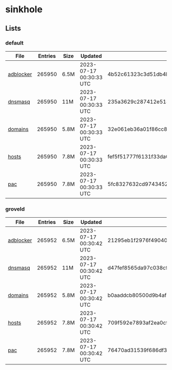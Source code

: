 # sinkhole

## Lists

### default

|File|Entries|Size|Updated|Hash|
|-|-|-|-|-|
|[adblocker](https://raw.githubusercontent.com/groveld/sinkhole/lists/default/adblocker.txt)|265950|6.5M|2023-07-17 00:30:33 UTC|4b52c61323c3d51db4bb8fdbd191337d658af4b0f0c39e86a11a39bc6be6c371|
|[dnsmasq](https://raw.githubusercontent.com/groveld/sinkhole/lists/default/dnsmasq.txt)|265950|11M|2023-07-17 00:30:33 UTC|235a3629c287412e51468b2af3af427b47a8a7a060b79327496d4dea27277adb|
|[domains](https://raw.githubusercontent.com/groveld/sinkhole/lists/default/domains.txt)|265950|5.8M|2023-07-17 00:30:33 UTC|32e061eb36a01f86cc8b684b63d68437b0d0684ba53b73c3c646ef3d7c97b32e|
|[hosts](https://raw.githubusercontent.com/groveld/sinkhole/lists/default/hosts.txt)|265950|7.8M|2023-07-17 00:30:33 UTC|fef5f51777f6131f33da0743ccde9dd7aae607b57f13baa157417a15a530219b|
|[pac](https://raw.githubusercontent.com/groveld/sinkhole/lists/default/pac.txt)|265950|7.8M|2023-07-17 00:30:33 UTC|5fc8327632cd9743452407a7a539c4648705b78c2988ff219982a7a72924fe16|

### groveld

|File|Entries|Size|Updated|Hash|
|-|-|-|-|-|
|[adblocker](https://raw.githubusercontent.com/groveld/sinkhole/lists/groveld/adblocker.txt)|265952|6.5M|2023-07-17 00:30:42 UTC|21295eb1f2976f4904019dab41d49c39b4be6f5b15987dcffe6d094dc0b40c4d|
|[dnsmasq](https://raw.githubusercontent.com/groveld/sinkhole/lists/groveld/dnsmasq.txt)|265952|11M|2023-07-17 00:30:42 UTC|d47fef8565da97c038cff770a916f54aa198c42e5e51f445bb5e87a820626300|
|[domains](https://raw.githubusercontent.com/groveld/sinkhole/lists/groveld/domains.txt)|265952|5.8M|2023-07-17 00:30:42 UTC|b0aaddcb80500d9b4af7bfbb4439a374ffd5f3340ad170bbe306f083ee8f0be2|
|[hosts](https://raw.githubusercontent.com/groveld/sinkhole/lists/groveld/hosts.txt)|265952|7.8M|2023-07-17 00:30:42 UTC|709f592e7893af2ea0c9c5967896860dcd6d284f59fea2cf038c8737e1fd68d5|
|[pac](https://raw.githubusercontent.com/groveld/sinkhole/lists/groveld/pac.txt)|265952|7.8M|2023-07-17 00:30:42 UTC|76470ad31539f686df30b21d007412a607921adca0130281b17cd9887c26ab0f|
